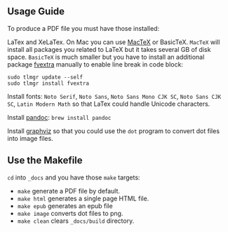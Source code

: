 ## Usage Guide

To produce a PDF file you must have those installed:

LaTex and XeLaTex. On Mac you can use [MacTeX](https://tug.org/mactex/) or BasicTeX. `MacTeX` will install all packages you related to LaTeX but it takes several GB of disk space. `BasicTeX` is much smaller but you have to install an additional package [fvextra](https://ctan.org/pkg/fvextra) manually to enable line break in code block:

```
sudo tlmgr update --self
sudo tlmgr install fvextra
```

Install fonts: `Noto Serif`, `Noto Sans`, `Noto Sans Mono CJK SC`, `Noto Sans CJK SC`, `Latin Modern Math` so that LaTex could handle Unicode characters.

Install [pandoc](http://pandoc.org/): `brew install pandoc`

Install [graphviz](https://www.graphviz.org/) so that you could use the `dot` program to convert dot files into image files.

## Use the Makefile

`cd` into `_docs` and you have those `make` targets:

* `make` generate a PDF file by default.
* `make html` generates a single page HTML file.
* `make epub` generates an epub file
* `make image` converts dot files to png.
* `make clean` clears `_docs/build` directory.